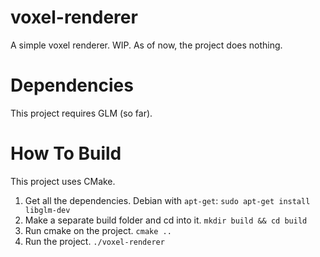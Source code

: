 # voxel-renderer
A simple voxel renderer. WIP. As of now, the project does nothing.

# Dependencies
This project requires GLM (so far).

# How To Build
This project uses CMake.
1. Get all the dependencies. Debian with `apt-get`:
`sudo apt-get install libglm-dev`
2. Make a separate build folder and cd into it.
`mkdir build && cd build`
3. Run cmake on the project.
`cmake ..`
4. Run the project.
`./voxel-renderer`
